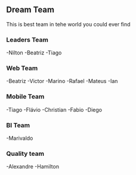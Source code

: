 ## Dream Team
This is best team in tehe world you could ever find

### Leaders Team
-Nilton
-Beatriz
-Tiago

### Web Team
-Beatriz
-Victor
-Marino
-Rafael
-Mateus
-Ian

### Mobile Team
-Tiago
-Flávio
-Christian
-Fabio
-Diego

### BI Team
-Marivaldo

### Quality team
-Alexandre
-Hamilton

